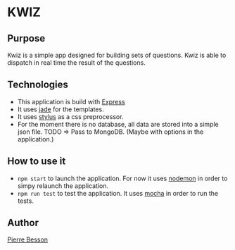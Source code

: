 # KWIZ
## Purpose
Kwiz is a simple app designed for building sets of questions.
Kwiz is able to dispatch in real time the result of the questions.

## Technologies
- This application is build with [Express](expressjs.com)
- It uses [jade](http://jade-lang.com/) for the templates.
- It uses [stylus](http://learnboost.github.io/stylus/) as a css preprocessor.
- For the moment there is no database, all data are stored into a simple json file. TODO => Pass to MongoDB. (Maybe with options in the application.)

## How to use it
- ```npm start``` to launch the application. For now it uses [nodemon](http://nodemon.io/) in order to simpy relaunch the application.
-  ```npm run test``` to test the application. It uses [mocha](http://visionmedia.github.io/mocha/) in order to run the tests.

## Author
[Pierre Besson](http://pierr.github.io)